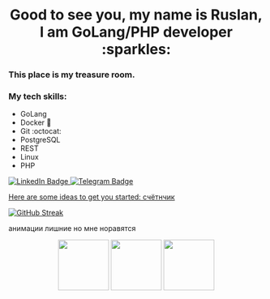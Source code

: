 <h1 align="center">
Good to see you, my name is Ruslan, I am GoLang/PHP developer :sparkles: 
</h1>
<h3>
This place is my treasure room.
</h3>

### My tech skills:
-   GoLang
-   Docker :whale:
-   Git :octocat:
-   PostgreSQL
-   REST
-   Linux
-   PHP
<div id="badges">
  <a href="https://www.linkedin.com/in/ruslan-khaydarov-986547274">
    <img src="https://img.shields.io/badge/LinkedIn-blue?style=for-the-badge&logo=linkedin&logoColor=white" alt="LinkedIn Badge"/>
  <a href="https://t.me/Rulevich">
    <img src="https://img.shields.io/badge/Telegram-blue?style=for-the-badge&logo=telegram&logoColor=white" alt="Telegram Badge"/>



Here are some ideas to get you started:
счётнчик
</div>
<a href="https://git.io/streak-stats"><img src="https://github-readme-streak-stats.herokuapp.com?user=4ktivated&theme=dark&hide_longest_streak=true" alt="GitHub Streak" align="center" /></a>


анимации лишние но мне норавятся
<div id="header" align="center">
  <img src="https://user-images.githubusercontent.com/74038190/212257472-08e52665-c503-4bd9-aa20-f5a4dae769b5.gif" width="100"/>
  <img src="https://user-images.githubusercontent.com/74038190/212257465-7ce8d493-cac5-494e-982a-5a9deb852c4b.gif" width="100"/>
  <img src="https://user-images.githubusercontent.com/74038190/212281775-b468df30-4edc-4bf8-a4ee-f52e1aaddc86.gif" width="100"/>
</div>



